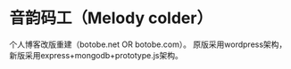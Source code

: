 音韵码工（Melody colder）
====================

个人博客改版重建（botobe.net OR botobe.com）。
原版采用wordpress架构，新版采用express+mongodb+prototype.js架构。